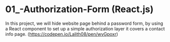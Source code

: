 # 01_-Authorization-Form (React.js)
In this project, we will hide website page behind a password form, by using a React component to set up a simple authorization layer it covers a contact info page.
(https://codepen.io/Lalith08/pen/wvGpoxr)
